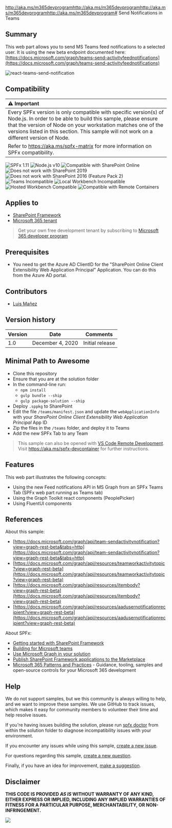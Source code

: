 http://aka.ms/m365devprogramhttp://aka.ms/m365devprogramhttp://aka.ms/m365devprogramhttp://aka.ms/m365devprogram# Send Notifications in Teams

## Summary

This web part allows you to send MS Teams feed notifications to a selected user. It is using the new beta endpoint documented here: [https://docs.microsoft.com/graph/teams-send-activityfeednotifications](https://docs.microsoft.com/graph/teams-send-activityfeednotifications)

![react-teams-send-notification](./assets/teams-notification-sender.gif)

## Compatibility

| :warning: Important          |
|:---------------------------|
| Every SPFx version is only compatible with specific version(s) of Node.js. In order to be able to build this sample, please ensure that the version of Node on your workstation matches one of the versions listed in this section. This sample will not work on a different version of Node.|
|Refer to <https://aka.ms/spfx-matrix> for more information on SPFx compatibility.   |

![SPFx 1.11](https://img.shields.io/badge/SPFx-1.11.0-green.svg)
![Node.js v10](https://img.shields.io/badge/Node.js-v10-green.svg)
![Compatible with SharePoint Online](https://img.shields.io/badge/SharePoint%20Online-Compatible-green.svg)
![Does not work with SharePoint 2019](https://img.shields.io/badge/SharePoint%20Server%202019-Incompatible-red.svg "SharePoint Server 2019 requires SPFx 1.4.1 or lower")
![Does not work with SharePoint 2016 (Feature Pack 2)](https://img.shields.io/badge/SharePoint%20Server%202016%20(Feature%20Pack%202)-Incompatible-red.svg "SharePoint Server 2016 Feature Pack 2 requires SPFx 1.1")
![Teams Incompatible](https://img.shields.io/badge/Teams-Incompatible-lightgrey.svg)
![Local Workbench Incompatible](https://img.shields.io/badge/Local%20Workbench-Incompatible-red.svg "The solution requires access to Microsoft Graph")
![Hosted Workbench Compatible](https://img.shields.io/badge/Hosted%20Workbench-Compatible-green.svg)
![Compatible with Remote Containers](https://img.shields.io/badge/Remote%20Containers-Compatible-green.svg)


## Applies to

- [SharePoint Framework](https://aka.ms/spfx)
- [Microsoft 365 tenant](https://learn.microsoft.com/sharepoint/dev/spfx/set-up-your-developer-tenant)

> Get your own free development tenant by subscribing to [Microsoft 365 developer program](http://aka.ms/m365devprogram)

## Prerequisites

- You need to get the Azure AD ClientID for the "SharePoint Online Client Extensibility Web Application Principal" Application. You can do this from the Azure AD portal.

## Contributors

* [Luis Mañez](https://github.com/luismanez)

## Version history

Version|Date|Comments
-------|----|--------
1.0|December 4, 2020|Initial release

## Minimal Path to Awesome

- Clone this repository
- Ensure that you are at the solution folder
- In the command-line run:
  - `npm install`
  - `gulp bundle --ship`
  - `gulp package-solution --ship`
- Deploy `.sppkg` to SharePoint
- Edit the file `/teams/manifest.json` and update the `webApplicationInfo` with your *SharePoint Online Client Extensibility Web Application Principal* App ID
- Zip the files in the `/teams` folder, and deploy it to Teams
- Add the new SPFx Tab to any Team

>  This sample can also be opened with [VS Code Remote Development](https://code.visualstudio.com/docs/remote/remote-overview). Visit https://aka.ms/spfx-devcontainer for further instructions.

## Features

This web part illustrates the following concepts:

- Using the new Feed notifications API in MS Graph from an SPFx Teams Tab (SPFx web part running as Teams tab)
- Using the Graph Toolkit react components (PeoplePicker)
- Using FluentUI components

## References

About this sample:

- [https://docs.microsoft.com/graph/api/team-sendactivitynotification?view=graph-rest-beta&tabs=http](https://docs.microsoft.com/graph/api/team-sendactivitynotification?view=graph-rest-beta&tabs=http)
- [https://docs.microsoft.com/graph/api/resources/teamworkactivitytopic?view=graph-rest-beta](https://docs.microsoft.com/graph/api/resources/teamworkactivitytopic?view=graph-rest-beta)
- [https://docs.microsoft.com/graph/api/resources/itembody?view=graph-rest-beta](https://docs.microsoft.com/graph/api/resources/itembody?view=graph-rest-beta)
- [https://docs.microsoft.com/graph/api/resources/aadusernotificationrecipient?view=graph-rest-beta](https://docs.microsoft.com/graph/api/resources/aadusernotificationrecipient?view=graph-rest-beta)


About SPFx:

- [Getting started with SharePoint Framework](https://learn.microsoft.com/sharepoint/dev/spfx/set-up-your-developer-tenant)
- [Building for Microsoft teams](https://docs.microsoft.com/sharepoint/dev/spfx/build-for-teams-overview)
- [Use Microsoft Graph in your solution](https://docs.microsoft.com/sharepoint/dev/spfx/web-parts/get-started/using-microsoft-graph-apis)
- [Publish SharePoint Framework applications to the Marketplace](https://docs.microsoft.com/sharepoint/dev/spfx/publish-to-marketplace-overview)
- [Microsoft 365 Patterns and Practices](https://aka.ms/m365pnp) - Guidance, tooling, samples and open-source controls for your Microsoft 365 development


## Help

We do not support samples, but we this community is always willing to help, and we want to improve these samples. We use GitHub to track issues, which makes it easy for  community members to volunteer their time and help resolve issues.

If you're having issues building the solution, please run [spfx doctor](https://pnp.github.io/cli-microsoft365/cmd/spfx/spfx-doctor/) from within the solution folder to diagnose incompatibility issues with your environment.

If you encounter any issues while using this sample, [create a new issue](https://github.com/pnp/sp-dev-fx-webparts/issues/new?assignees=&labels=Needs%3A+Triage+%3Amag%3A%2Ctype%3Abug-suspected%2Csample%3A%20react-teams-send-notification&template=bug-report.yml&sample=react-teams-send-notification&authors=@luismanez&title=react-teams-send-notification%20-%20).

For questions regarding this sample, [create a new question](https://github.com/pnp/sp-dev-fx-webparts/issues/new?assignees=&labels=Needs%3A+Triage+%3Amag%3A%2Ctype%3Aquestion%2Csample%3A%20react-teams-send-notification&template=question.yml&sample=react-teams-send-notification&authors=@luismanez&title=react-teams-send-notification%20-%20).

Finally, if you have an idea for improvement, [make a suggestion](https://github.com/pnp/sp-dev-fx-webparts/issues/new?assignees=&labels=Needs%3A+Triage+%3Amag%3A%2Ctype%3Aenhancement%2Csample%3A%20react-teams-send-notification&template=question.yml&sample=react-teams-send-notification&authors=@luismanez&title=react-teams-send-notification%20-%20).

## Disclaimer

**THIS CODE IS PROVIDED *AS IS* WITHOUT WARRANTY OF ANY KIND, EITHER EXPRESS OR IMPLIED, INCLUDING ANY IMPLIED WARRANTIES OF FITNESS FOR A PARTICULAR PURPOSE, MERCHANTABILITY, OR NON-INFRINGEMENT.**


<img src="https://m365-visitor-stats.azurewebsites.net/sp-dev-fx-webparts/samples/react-teams-send-notification" />
